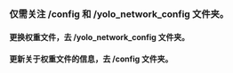 ### 仅需关注 /config 和 /yolo_network_config 文件夹。
#### 更换权重文件，去 /yolo_network_config 文件夹。
#### 更新关于权重文件的信息，去 /config 文件夹。
